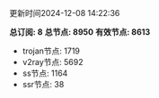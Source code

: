 更新时间2024-12-08 14:22:36

**总订阅: 8**
**总节点: 8950**
**有效节点: 8613**
- trojan节点: 1719
- v2ray节点: 5692
- ss节点: 1164
- ssr节点: 38
